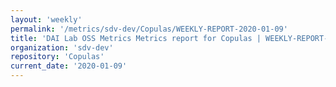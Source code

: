 ```yaml
---
layout: 'weekly'
permalink: '/metrics/sdv-dev/Copulas/WEEKLY-REPORT-2020-01-09'
title: 'DAI Lab OSS Metrics Metrics report for Copulas | WEEKLY-REPORT-2020-01-09'
organization: 'sdv-dev'
repository: 'Copulas'
current_date: '2020-01-09'
---
```

